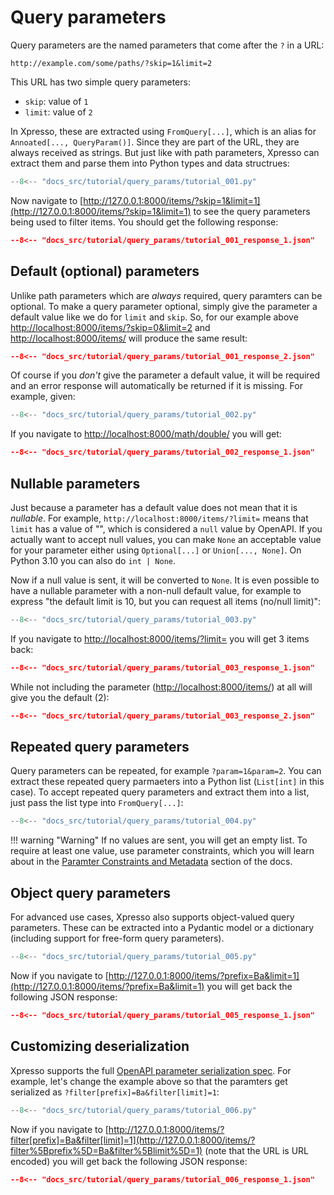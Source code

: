 # Query parameters

Query parameters are the named parameters that come after the `?` in a URL:

```text
http://example.com/some/paths/?skip=1&limit=2
```

This URL has two simple query parameters:

- `skip`: value of `1`
- `limit`: value of `2`

In Xpresso, these are extracted using `FromQuery[...]`, which is an alias for `Annoated[..., QueryParam()]`.
Since they are part of the URL, they are always received as strings.
But just like with path parameters, Xpresso can extract them and parse them into Python types and data structrues:

```python
--8<-- "docs_src/tutorial/query_params/tutorial_001.py"
```

Now navigate to [http://127.0.0.1:8000/items/?skip=1&limit=1](http://127.0.0.1:8000/items/?skip=1&limit=1) to see the query parameters being used to filter items. You should get the following response:

```json
--8<-- "docs_src/tutorial/query_params/tutorial_001_response_1.json"
```

## Default (optional) parameters

Unlike path parameters which are _always_ required, query paramters can be optional.
To make a query parameter optional, simply give the parameter a default value like we do for `limit` and `skip`.
So, for our example above [http://localhost:8000/items/?skip=0&limit=2](http://localhost:8000/items/?skip=0&limit=2) and [http://localhost:8000/items/](http://localhost:8000/items/) will produce the same result:

```json
--8<-- "docs_src/tutorial/query_params/tutorial_001_response_2.json"
```

Of course if you _don't_ give the parameter a default value, it will be required and an error response will automatically be returned if it is missing. For example, given:

```python
--8<-- "docs_src/tutorial/query_params/tutorial_002.py"
```

If you navigate to [http://localhost:8000/math/double/](http://localhost:8000/math/double/) you will get:

```json
--8<-- "docs_src/tutorial/query_params/tutorial_002_response_1.json"
```

## Nullable parameters

Just because a parameter has a default value does not mean that it is _nullable_.
For example, `http://localhost:8000/items/?limit=` means that `limit` has a value of "", which is considered a `null` value by OpenAPI.
If you actually want to accept null values, you can make `None` an acceptable value for your parameter either using `Optional[...]` or `Union[..., None]`. On Python 3.10 you can also do `int | None`.

Now if a null value is sent, it will be converted to `None`.
It is even possible to have a nullable parameter with a non-null default value, for example to express "the default limit is 10, but you can request all items (no/null limit)":

```python
--8<-- "docs_src/tutorial/query_params/tutorial_003.py"
```

If you navigate to [http://localhost:8000/items/?limit=](http://localhost:8000/items/?limit=) you will get 3 items back:

```json
--8<-- "docs_src/tutorial/query_params/tutorial_003_response_1.json"
```

While not including the parameter ([http://localhost:8000/items/](http://localhost:8000/items/)) at all will give you the default (2):

```json
--8<-- "docs_src/tutorial/query_params/tutorial_003_response_2.json"
```

## Repeated query parameters

Query parameters can be repeated, for example `?param=1&param=2`.
You can extract these repeated query parmaeters into a Python list (`List[int]` in this case).
To accept repeated query parameters and extract them into a list, just pass the list type into `FromQuery[...]`:

```python
--8<-- "docs_src/tutorial/query_params/tutorial_004.py"
```

!!! warning "Warning"
    If no values are sent, you will get an empty list.
    To require at least one value, use parameter constraints, which you will learn about in the [Paramter Constraints and Metadata] section of the docs.

## Object query parameters

For advanced use cases, Xpresso also supports object-valued query parameters.
These can be extracted into a Pydantic model or a dictionary (including support for free-form query parameters).

```python
--8<-- "docs_src/tutorial/query_params/tutorial_005.py"
```

Now if you navigate to [http://127.0.0.1:8000/items/?prefix=Ba&limit=1](http://127.0.0.1:8000/items/?prefix=Ba&limit=1) you will get back the following JSON response:

```json
--8<-- "docs_src/tutorial/query_params/tutorial_005_response_1.json"
```

## Customizing deserialization

Xpresso supports the full [OpenAPI parameter serialization spec].
For example, let's change the example above so that the paramters get serialized as `?filter[prefix]=Ba&filter[limit]=1`:

```python
--8<-- "docs_src/tutorial/query_params/tutorial_006.py"
```

Now if you navigate to [http://127.0.0.1:8000/items/?filter[prefix]=Ba&filter[limit]=1](http://127.0.0.1:8000/items/?filter%5Bprefix%5D=Ba&filter%5Blimit%5D=1) (note that the URL is URL encoded) you will get back the following JSON response:

```json
--8<-- "docs_src/tutorial/query_params/tutorial_006_response_1.json"
```

[PEP 613 type alias]: https://www.python.org/dev/peps/pep-0613/
[Paramter Constraints and Metadata]: param_constraints_and_metadata.md
[OpenAPI parameter serialization spec]: https://swagger.io/docs/specification/serialization/
